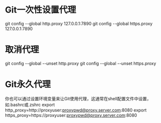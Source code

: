 # Git一次性设置代理
git config --global http.proxy 127.0.0.1:7890
git config --global https.proxy 127.0.0.1:7890

# 取消代理
git config --global --unset http.proxy
git config --global --unset https.proxy


# Git永久代理
你也可以通过设置环境变量来让Git使用代理，这通常在shell配置文件中设置，如.bashrc或.zshrc
export http_proxy=http://proxyuser:proxypwd@proxy.server.com:8080
export https_proxy=https://proxyuser:proxypwd@proxy.server.com:8080

